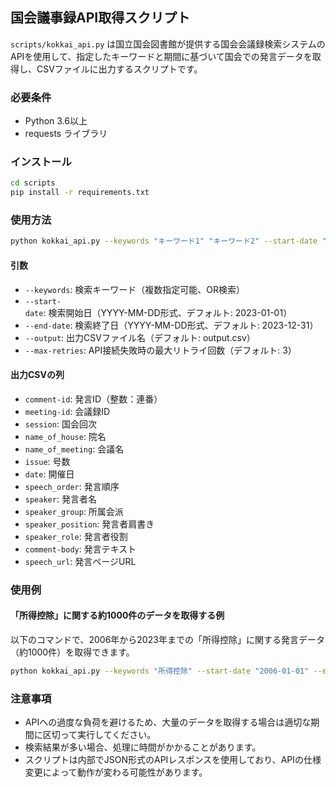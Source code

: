 ## 国会議事録API取得スクリプト

`scripts/kokkai_api.py` は国立国会図書館が提供する国会会議録検索システムのAPIを使用して、指定したキーワードと期間に基づいて国会での発言データを取得し、CSVファイルに出力するスクリプトです。

### 必要条件

- Python 3.6以上
- requests ライブラリ

### インストール

```bash
cd scripts
pip install -r requirements.txt
```

### 使用方法

```bash
python kokkai_api.py --keywords "キーワード1" "キーワード2" --start-date "2023-01-01" --end-date "2023-12-31" --output "output.csv"
```

#### 引数

- `--keywords`: 検索キーワード（複数指定可能、OR検索）
- `--start-date`: 検索開始日（YYYY-MM-DD形式、デフォルト: 2023-01-01）
- `--end-date`: 検索終了日（YYYY-MM-DD形式、デフォルト: 2023-12-31）
- `--output`: 出力CSVファイル名（デフォルト: output.csv）
- `--max-retries`: API接続失敗時の最大リトライ回数（デフォルト: 3）

#### 出力CSVの列

- `comment-id`: 発言ID（整数：連番）
- `meeting-id`: 会議録ID
- `session`: 国会回次
- `name_of_house`: 院名
- `name_of_meeting`: 会議名
- `issue`: 号数
- `date`: 開催日
- `speech_order`: 発言順序
- `speaker`: 発言者名
- `speaker_group`: 所属会派
- `speaker_position`: 発言者肩書き
- `speaker_role`: 発言者役割
- `comment-body`: 発言テキスト
- `speech_url`: 発言ページURL

### 使用例

#### 「所得控除」に関する約1000件のデータを取得する例

以下のコマンドで、2006年から2023年までの「所得控除」に関する発言データ（約1000件）を取得できます。

```bash
python kokkai_api.py --keywords "所得控除" --start-date "2006-01-01" --end-date "2023-12-31" --output "income_deduction.csv"
```

### 注意事項

- APIへの過度な負荷を避けるため、大量のデータを取得する場合は適切な期間に区切って実行してください。
- 検索結果が多い場合、処理に時間がかかることがあります。
- スクリプトは内部でJSON形式のAPIレスポンスを使用しており、APIの仕様変更によって動作が変わる可能性があります。
